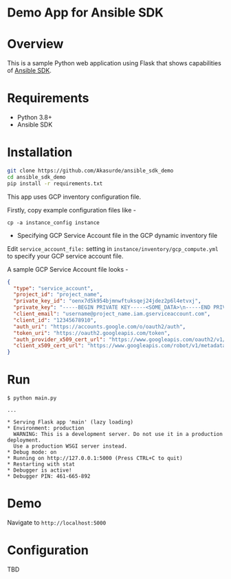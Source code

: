 Demo App for Ansible SDK
========================

# Overview

This is a sample Python web application using Flask that shows capabilities of [Ansible SDK](https://github.com/ansible/ansible-sdk).

# Requirements

- Python 3.8+
- Ansible SDK

# Installation

```bash
git clone https://github.com/Akasurde/ansible_sdk_demo
cd ansible_sdk_demo
pip install -r requirements.txt
```

This app uses GCP inventory configuration file.

Firstly, copy example configuration files like -

```console
cp -a instance_config instance
```

* Specifying GCP Service Account file in the GCP dynamic inventory file

Edit ``service_account_file:`` setting in ``instance/inventory/gcp_compute.yml`` to specify your GCP service account file.

A sample GCP Service Account file looks -

```json
{
  "type": "service_account",
  "project_id": "project_name",
  "private_key_id": "oenx7d5k954bjmnwftuksqej24jdez2p6l4etvxj",
  "private_key": "-----BEGIN PRIVATE KEY-----<SOME_DATA>\n-----END PRIVATE KEY-----\n",
  "client_email": "username@project_name.iam.gserviceaccount.com",
  "client_id": "12345678910",
  "auth_uri": "https://accounts.google.com/o/oauth2/auth",
  "token_uri": "https://oauth2.googleapis.com/token",
  "auth_provider_x509_cert_url": "https://www.googleapis.com/oauth2/v1/certs",
  "client_x509_cert_url": "https://www.googleapis.com/robot/v1/metadata/x509/username%40project_name.iam.gserviceaccount.com"
}
```


# Run

```console
$ python main.py

...

* Serving Flask app 'main' (lazy loading)
* Environment: production
  WARNING: This is a development server. Do not use it in a production deployment.
  Use a production WSGI server instead.
* Debug mode: on
* Running on http://127.0.0.1:5000 (Press CTRL+C to quit)
* Restarting with stat
* Debugger is active!
* Debugger PIN: 461-665-892
```

# Demo

Navigate to `http://localhost:5000` 

# Configuration

TBD
